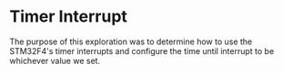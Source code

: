 # Timer Interrupt
The purpose of this exploration was to determine how to use the STM32F4's timer interrupts and configure the time until interrupt to be whichever value we set.